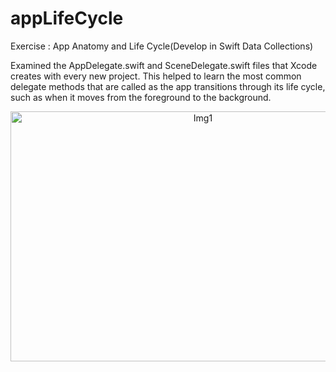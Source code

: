 # appLifeCycle
Exercise : App Anatomy and Life Cycle(Develop in Swift Data Collections)

Examined the AppDelegate.swift and SceneDelegate.swift files that Xcode creates with every new project. This helped to learn the most common delegate methods that are called as the app transitions through its life cycle, such as when it moves from the foreground to the background.

<p align="center">
  <img width="600" height = "400" alt="Img1" src="https://user-images.githubusercontent.com/90863360/212409418-f7a221ec-9d10-4cbe-be1a-a438e100f6d4.png">
</p>

